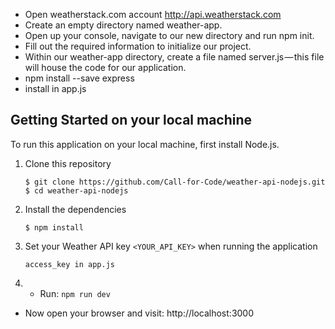 * Open weatherstack.com account http://api.weatherstack.com
* Create an empty directory named weather-app.
* Open up your console, navigate to our new directory and run npm init.
* Fill out the required information to initialize our project.
* Within our weather-app directory, create a file named server.js — this file will house the code for our application.
* npm install --save express
* install in app.js

## Getting Started on your local machine

To run this application on your local machine, first install Node.js.

1. Clone this repository
   ```
   $ git clone https://github.com/Call-for-Code/weather-api-nodejs.git
   $ cd weather-api-nodejs
   ```
2. Install the dependencies
   ```
   $ npm install
   ```
3. Set your Weather API key `<YOUR_API_KEY>` when running the application
   ```
   access_key in app.js
   ```
4. * Run: `npm run dev`

* Now open your browser and visit: http://localhost:3000
